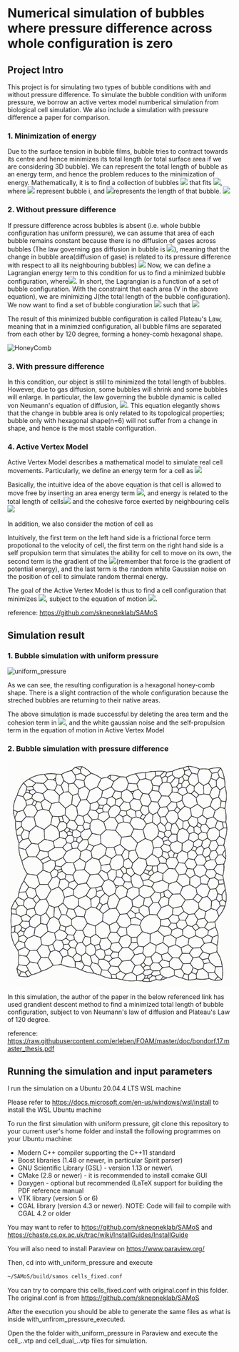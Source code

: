 # Numerical simulation of bubbles where pressure difference across whole configuration is zero

## **Project Intro**
This project is for simulating two types of bubble conditions with and without pressure difference. To simulate the bubble condition with uniform pressure, we borrow an active vertex model numberical simulation from biological cell simulation. We also include a simulation with pressure difference a paper for comparison.


### **1. Minimization of energy**
Due to the surface tension in bubble films, bubble tries to contract towards its centre and hence minimizes its total length (or total surface area if we are considering 3D bubble). We can represent the total length of bubble as an energy term, and hence the problem reduces to the minimization of energy. Mathematically, it is to find a collection of bubbles <img src="https://latex.codecogs.com/png.latex?%5Cbg_white%20\Omega_{Total}=\{\Omega_1,\Omega_2,...,\Omega_n\}" /> that fits <img src="https://latex.codecogs.com/png.latex?%5Cbg_white%20min\sum_{\Omega_i}L(\Omega_i)" />, where <img src="https://latex.codecogs.com/png.latex?%5Cbg_white%20\Omega_i" /> represent bubble i, and <img src="https://latex.codecogs.com/png.latex?%5Cbg_white%20L(\Omega_i)" />represents the length of that bubble. 
<img src="https://latex.codecogs.com/png.latex?%5Cbg_white%20L(\Omega_i)" />
### **2. Without pressure difference**
If pressure difference across bubbles is absent (i.e. whole bubble configuration has uniform pressure), we can assume that area of each bubble remains constant because there is no diffusion of gases across bubbles (The law governing gas diffusion in bubble is <img src="https://latex.codecogs.com/png.latex?%5Cbg_white%20\frac{dA}{dt}=-\kappa\sum_{i}(p-p_i)l_i " />), meaning that the change in bubble area(diffusion of gase) is related to its pressure difference with respect to all its neighbouring bubbles)
<img src="https://latex.codecogs.com/png.latex?%5Cbg_white%20\frac{dA}{dt}=-\kappa\sum_{i}(p-p_i)l_i " />
Now, we can define a Lagrangian energy term to this condition for us to find a minimized bubble configuration, where<img src="https://latex.codecogs.com/png.latex?%5Cbg_white%20\mathcal{L}(\Omega_{Total}=\{\Omega_1,\Omega_2,...,\Omega_n\})=J(\Omega_{Total})+\sum_i\lambda_i(\int_{\Omega_i}dx-V_i) " />. In short, the Lagrangian is a function of a set of bubble configuration. With the constraint that each area (V in the above equation), we are minimizing J(the total length of the bubble configuration). We now want to find a set of bubble congiuration <img src="https://latex.codecogs.com/png.latex?%5Cbg_white%20\Omega_{minimized}" /> such that <img src="https://latex.codecogs.com/png.latex?%5Cbg_white%20\nabla\mathcal{L}(\Omega_{minimized})=0" />

The result of this minimized bubble configuration is called Plateau's Law, meaning that in a minimzied configuration, all bubble films are separated from each other by 120 degree, forming a honey-comb hexagonal shape.

![HoneyComb](https://media.npr.org/assets/img/2013/05/13/honeycomb-2_wide-49ae2c6ec87d4b4092881baf81e2de967926cba5.jpg)

### **3. With pressure difference**

In this condition, our object is still to minimized the total length of bubbles. However, due to gas diffusion, some bubbles will shrink and some bubbles will enlarge. In particular, the law governing the bubble dynamic is called von Neumann's equation of diffusion, <img src="https://latex.codecogs.com/png.latex?%5Cbg_white%20\frac{dA}{dt}=\frac{2\pi}{3}\gamma\kappa(n-6) " />. This equation elegantly shows that the change in bubble area is only related to its topological properties; bubble only with hexagonal shape(n=6) will not suffer from a change in shape, and hence is the most stable configuration.

### **4. Active Vertex Model**
Active Vertex Model describes a mathematical model to simulate real cell movements. Particularly, we define an energy term for a cell as <img src="https://latex.codecogs.com/png.latex?%5Cbg_white%20E_{cell}=\sum_i^{N_{face}}[\frac{K_i}{2}(A_i-A_i^o)^2+\frac{\Gamma_i}{2}P_i^2]+\sum_{\mu,\nu}\Lambda_{\mu,\nu}l_{\mu,\nu}" />

Basically, the intuitive idea of the above equation is that cell is allowed to move free by inserting an area energy term <img src="https://latex.codecogs.com/png.latex?%5Cbg_white%20\frac{K_i}{2}(A_i-A_i^o)^2" />, and energy is related to the total length of cells<img src="https://latex.codecogs.com/png.latex?%5Cbg_white%20\frac{\Gamma_i}{2}P_i^2]" /> and the cohesive force exerted by neighbouring cells <img src="https://latex.codecogs.com/png.latex?%5Cbg_white%20\sum_{\mu,\nu}\Lambda_{\mu,\nu}l_{\mu,\nu}" />

In addition, we also consider the motion of cell as 
<!-- <img src="https://latex.codecogs.com/png.latex?%5Cbg_white%20\gamma\frac{d\vec r_{i}}{dt}=\alpha\vec n_{i}+\vec F_{i}+\vec\nu_{i}(t)" /> -->

Intuitively, the first term on the left hand side is a frictional force term propotional to the velocity of cell, the first term on the right hand side is a self propulsion term that simulates the ability for cell to move on its own, the second term is the gradient of the <img src="https://latex.codecogs.com/png.latex?%5Cbg_white%20E_{cell}" />(remember that force is the gradient of potential energy), and the last term is the random white Gaussian noise on the position of cell to simulate random thermal energy.

The goal of the Active Vertex Model is thus to find a cell configuration that minimizes <img src="https://latex.codecogs.com/png.latex?%5Cbg_white%20E_{cell}" />, subject to the equation of motion <img src="https://latex.codecogs.com/png.latex?%5Cbg_white%20\gamma\frac{d\vec r_{i}}{dt}=\alpha\vec n_{i}+\vec F_{i}+\vec\nu_{i}(t)" />.

reference: https://github.com/sknepneklab/SAMoS
## **Simulation result**

### **1. Bubble simulation with uniform pressure**
![uniform_pressure](output_uniform_pressure.gif)

As we can see, the resulting configuration is a hexagonal honey-comb shape. There is a slight contraction of the whole configuration because the streched bubbles are returning to their native areas.

The above simulation is made successful by deleting the area term and the cohesion term in <img src="https://latex.codecogs.com/png.latex?%5Cbg_white%20E_{cell}=\sum_i^{N_{face}}[\frac{K_i}{2}(A_i-A_i^o)^2+\frac{\Gamma_i}{2}P_i^2]+\sum_{\mu,\nu}\Lambda_{\mu,\nu}l_{\mu,\nu}" />, and the white gaussian noise and the self-propulsion term in the equation of motion in Active Vertex Model

### **2. Bubble simulation with pressure difference**
![pressure_difference](output_pressure_difference.gif)

In this simulation, the author of the paper in the below referenced link has used grandient descent method to find a minimized total length of bubble configuration, subject to von Neumann's law of diffusion and Plateau's Law of 120 degree.


reference: https://raw.githubusercontent.com/erleben/FOAM/master/doc/bondorf.17.master_thesis.pdf

## **Running the simulation and input parameters**

I run the simulation on a Ubuntu 20.04.4 LTS WSL machine

Please refer to https://docs.microsoft.com/en-us/windows/wsl/install to install the WSL Ubuntu machine

To run the first simulation with uniform pressure, git clone this repository to your current user's home folder and install the following programmes on your Ubuntu machine:

* Modern C++ compiler supporting the C++11 standard
* Boost libraries (1.48 or newer, in particular Spirit parser)
* GNU Scientific Library (GSL) - version 1.13 or newer\
* CMake (2.8 or newer) - it is recommended to install ccmake GUI
* Doxygen - optional but recommended (LaTeX support for building the PDF reference manual
* VTK library (version 5 or 6)
* CGAL library (version 4.3 or newer). NOTE: Code will fail to compile with CGAL 4.2 or older

You may want to refer to https://github.com/sknepneklab/SAMoS and https://chaste.cs.ox.ac.uk/trac/wiki/InstallGuides/InstallGuide

You will also need to install Paraview on https://www.paraview.org/

Then, cd into with_uniform_pressure and execute 

```bash
~/SAMoS/build/samos cells_fixed.conf
```
You can try to compare this cells_fixed.conf with original.conf in this folder. The original.conf is from https://github.com/sknepneklab/SAMoS

After the execution you should be able to generate the same files as what is inside with_unfirom_pressure_executed.

Open the the folder with_uniform_pressure in Paraview and execute the cell_..vtp and cell_dual_..vtp files for simulation.
